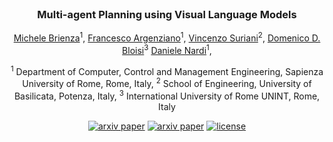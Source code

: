 <div align="center">
<br>
<h3>Multi-agent Planning using Visual Language Models</h3>
  
<a href="https://scholar.google.com/citations?user=sk3SpmUAAAAJ&hl=it&oi=ao/">Michele Brienza</a><sup><span>1</span></sup>,
<a href="https://www.linkedin.com/in/fra-arg/">Francesco Argenziano</a><sup><span>1</span></sup>,
<a href="https://scholar.google.com/citations?user=Y8LuLfoAAAAJ&hl=it&oi=ao">Vincenzo Suriani</a><sup><span>2</span></sup>,
<a href="https://scholar.google.com/citations?user=_90LQXQAAAAJ&hl=it&oi=ao">Domenico D. Bloisi</a><sup><span>3</span></sup>
<a href="https://scholar.google.com/citations?user=xZwripcAAAAJ&hl=it&oi=ao">Daniele Nardi</a><sup><span>1</span></sup>,
</br>

<sup>1</sup> Department of Computer, Control and Management Engineering, Sapienza University of Rome, Rome, Italy,
<sup>2</sup> School of Engineering, University of Basilicata, Potenza, Italy,
<sup>3</sup> International University of Rome UNINT, Rome, Italy

<div>

[![arxiv paper](https://img.shields.io/badge/Project-Website-blue)]([https://sites.google.com/diag.uniroma1.it/empower/home](https://lab-rococo-sapienza.github.io/map-vlm/))
[![arxiv paper](https://img.shields.io/badge/arXiv-TBA-red)](https://sites.google.com/diag.uniroma1.it/empower/home)
[![license](https://img.shields.io/badge/License-Apache_2.0-yellow)](LICENSE)

</div>

</div>
